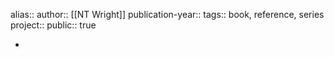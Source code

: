 alias::
author:: [[NT Wright]] 
publication-year::
tags:: book, reference, series
project:: 
public:: true

-